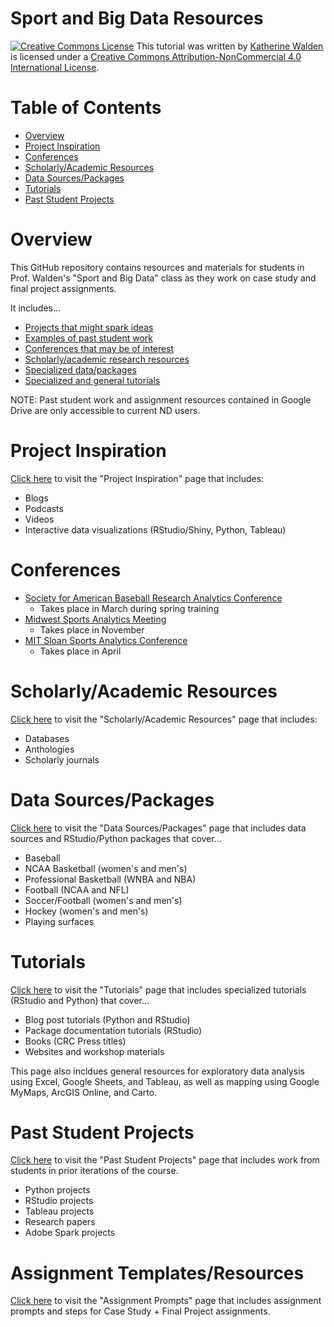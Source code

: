 # Sport and Big Data Resources

<a href="http://creativecommons.org/licenses/by-nc/4.0/" rel="license"><img style="border-width: 0;" src="https://i.creativecommons.org/l/by-nc/4.0/88x31.png" alt="Creative Commons License" /></a>
This tutorial was written by <a href="https://github.com/kwaldenphd">Katherine Walden</a> is licensed under a <a href="http://creativecommons.org/licenses/by-nc/4.0/" rel="license">Creative Commons Attribution-NonCommercial 4.0 International License</a>.

# Table of Contents

- [Overview](#overview)
- [Project Inspiration](#project-inspiration)
- [Conferences](#conferences)
- [Scholarly/Academic Resources](#scholarlyacademic-resources)
- [Data Sources/Packages](#data-sourcespackages)
- [Tutorials](#tutorials)
- [Past Student Projects](#past-student-projects)

# Overview

This GitHub repository contains resources and materials for students in Prof. Walden's "Sport and Big Data" class as they work on case study and final project assignments.

It includes...
- [Projects that might spark ideas](https://github.com/kwaldenphd/sport-data-resources/blob/main/inspiration.md)
- [Examples of past student work](https://github.com/kwaldenphd/sport-data-resources/blob/main/student-projects.md)
- [Conferences that may be of interest](#conferences)
- [Scholarly/academic research resources](https://github.com/kwaldenphd/sport-data-resources/blob/main/existing-research.md)
- [Specialized data/packages](https://github.com/kwaldenphd/sport-data-resources/blob/main/data-packages.md)
- [Specialized and general tutorials](https://github.com/kwaldenphd/sport-data-resources/blob/main/tutorials.md)

NOTE: Past student work and assignment resources contained in Google Drive are only accessible to current ND users.

# Project Inspiration

[Click here](https://github.com/kwaldenphd/sport-data-resources/blob/main/inspiration.md) to visit the "Project Inspiration" page that includes:
- Blogs
- Podcasts
- Videos
- Interactive data visualizations (RStudio/Shiny, Python, Tableau)

# Conferences

* [Society for American Baseball Research Analytics Conference](https://sabr.org/analytics)
    * Takes place in March during spring training
* [Midwest Sports Analytics Meeting](https://goodmanr.wixsite.com/mwsportsanalytics)
    * Takes place in November
* [MIT Sloan Sports Analytics Conference](https://www.sloansportsconference.com/)
    * Takes place in April

# Scholarly/Academic Resources

[Click here](https://github.com/kwaldenphd/sport-data-resources/blob/main/existing-research.md) to visit the "Scholarly/Academic Resources" page that includes:
- Databases
- Anthologies
- Scholarly journals

# Data Sources/Packages

[Click here](https://github.com/kwaldenphd/sport-data-resources/blob/main/data-packages.md) to visit the "Data Sources/Packages" page that includes data sources and RStudio/Python packages that cover...
- Baseball
- NCAA Basketball (women's and men's)
- Professional Basketball (WNBA and NBA)
- Football (NCAA and NFL)
- Soccer/Football (women's and men's)
- Hockey (women's and men's)
- Playing surfaces

# Tutorials

[Click here](https://github.com/kwaldenphd/sport-data-resources/blob/main/tutorials.md) to visit the "Tutorials" page that includes specialized tutorials (RStudio and Python) that cover...
- Blog post tutorials (Python and RStudio)
- Package documentation tutorials (RStudio)
- Books (CRC Press titles)
- Websites and workshop materials

This page also incldues general resources for exploratory data analysis using Excel, Google Sheets, and Tableau, as well as mapping using Google MyMaps, ArcGIS Online, and Carto.

# Past Student Projects

[Click here](https://github.com/kwaldenphd/sport-data-resources/blob/main/student-projects.md) to visit the "Past Student Projects" page that includes work from students in prior iterations of the course.
- Python projects
- RStudio projects
- Tableau projects
- Research papers
- Adobe Spark projects

# Assignment Templates/Resources

[Click here](https://github.com/kwaldenphd/sport-data-resources/blob/main/assignment-prompts.md) to visit the "Assignment Prompts" page that includes assignment prompts and steps for Case Study + Final Project assignments.
